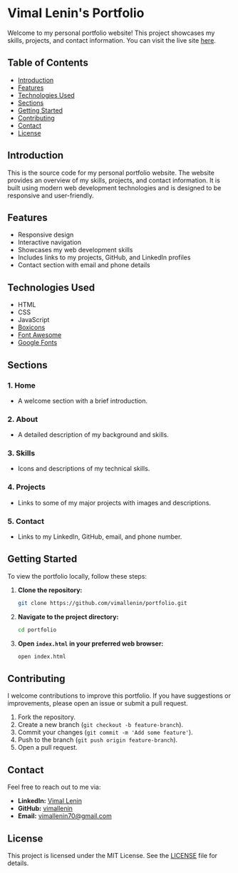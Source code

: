 # Vimal Lenin's Portfolio

Welcome to my personal portfolio website! This project showcases my skills, projects, and contact information. You can visit the live site [here](https://vimallenin.github.io).

## Table of Contents

- [Introduction](#introduction)
- [Features](#features)
- [Technologies Used](#technologies-used)
- [Sections](#sections)
- [Getting Started](#getting-started)
- [Contributing](#contributing)
- [Contact](#contact)
- [License](#license)

## Introduction

This is the source code for my personal portfolio website. The website provides an overview of my skills, projects, and contact information. It is built using modern web development technologies and is designed to be responsive and user-friendly.

## Features

- Responsive design
- Interactive navigation
- Showcases my web development skills
- Includes links to my projects, GitHub, and LinkedIn profiles
- Contact section with email and phone details

## Technologies Used

- HTML
- CSS
- JavaScript
- [Boxicons](https://boxicons.com/)
- [Font Awesome](https://fontawesome.com/)
- [Google Fonts](https://fonts.google.com/)

## Sections

### 1. Home
- A welcome section with a brief introduction.

### 2. About
- A detailed description of my background and skills.

### 3. Skills
- Icons and descriptions of my technical skills.

### 4. Projects
- Links to some of my major projects with images and descriptions.

### 5. Contact
- Links to my LinkedIn, GitHub, email, and phone number.

## Getting Started

To view the portfolio locally, follow these steps:

1. **Clone the repository:**
    ```sh
    git clone https://github.com/vimallenin/portfolio.git
    ```

2. **Navigate to the project directory:**
    ```sh
    cd portfolio
    ```

3. **Open `index.html` in your preferred web browser:**
    ```sh
    open index.html
    ```

## Contributing

I welcome contributions to improve this portfolio. If you have suggestions or improvements, please open an issue or submit a pull request.

1. Fork the repository.
2. Create a new branch (`git checkout -b feature-branch`).
3. Commit your changes (`git commit -m 'Add some feature'`).
4. Push to the branch (`git push origin feature-branch`).
5. Open a pull request.

## Contact

Feel free to reach out to me via:

- **LinkedIn:** [Vimal Lenin](https://www.linkedin.com/in/vimal-lenin-18aa46210)
- **GitHub:** [vimallenin](https://github.com/vimallenin)
- **Email:** [vimallenin70@gmail.com](mailto:vimallenin70@gmail.com)

## License

This project is licensed under the MIT License. See the [LICENSE](LICENSE) file for details.
